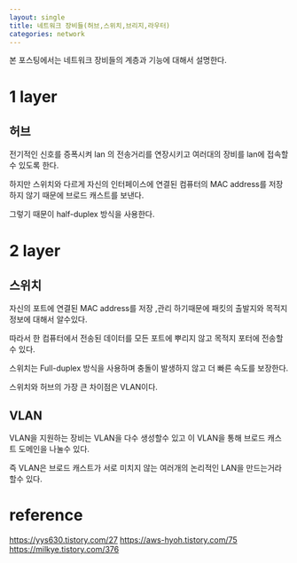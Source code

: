 ```yaml
---
layout: single
title: 네트워크 장비들(허브,스위치,브리지,라우터)
categories: network
---
```

본 포스팅에서는 네트워크 장비들의 계층과 기능에 대해서 설명한다.

# 1 layer

## 허브 
전기적인 신호를 증폭시켜 lan 의 전송거리를 연장시키고 여러대의 장비를 lan에 접속할 수 있도록 한다.

하지만 스위치와 다르게 자신의 인터페이스에 연결된 컴퓨터의 MAC address를 저장하지 않기 때문에 브로드 캐스트를 보낸다.

그렇기 때문이 half-duplex 방식을 사용한다.

# 2 layer
## 스위치
자신의 포트에 연결된 MAC address를 저장 ,관리 하기때문에 패킷의 출발지와 목적지 정보에 대해서 알수있다.

따라서 한 컴퓨터에서 전송된 데이터를 모든 포트에 뿌리지 않고 목적지 포터에 전송할수 있다.

스위치는 Full-duplex 방식을 사용하며 충돌이 발생하지 않고 더 빠른 속도를 보장한다.

스위치와 허브의 가장 큰 차이점은 VLAN이다.
## VLAN
VLAN을 지원하는 장비는 VLAN을 다수 생성할수 있고 이 VLAN을 통해 브로드 캐스트 도메인을 나눌수 있다.

즉 VLAN은 브로드 캐스트가 서로 미치지 않는 여러개의 논리적인 LAN을 만드는거라 할수 있다.

# reference
https://yys630.tistory.com/27
https://aws-hyoh.tistory.com/75
https://milkye.tistory.com/376
